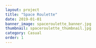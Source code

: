 ```yaml
---
layout: project
title: "Space Roulette"
date: 2019-01-01
banner_image: spaceroulette_banner.jpg
thumbnail: spaceroulette_thumbnail.jpg
category: Casual
order: 1
---
```

